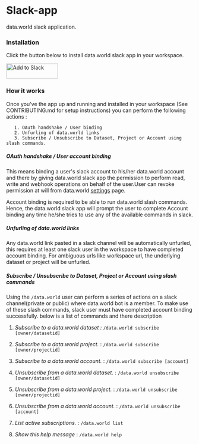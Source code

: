 # Slack-app
data.world slack application.

### Installation 

Click the button below to install data.world slack app in your workspace.

<a href="https://slack.com/oauth/authorize?client_id=373203963251.380938312853&scope=commands,bot,links:read,links:write"><img alt="Add to Slack" height="40" width="139" src="https://platform.slack-edge.com/img/add_to_slack.png" srcset="https://platform.slack-edge.com/img/add_to_slack.png 1x, https://platform.slack-edge.com/img/add_to_slack@2x.png 2x" /></a>

### How it works

Once you've the app up and running and installed in your workspace (See CONTRIBUTING.md for setup instructions) you can perform the following actions :

       1. OAuth handshake / User binding
       2. Unfurling of data.world links 
       3. Subscribe / Unsubscribe to Dataset, Project or Account using slash commands.

##### OAuth handshake / User account binding 

This means binding a user's slack account to his/her data.world account and there by giving data.world slack app the permission to perform 
read, write and webhook operations on behalf of the user.User can revoke permission at will from data.world [settings](https://data.world/settings/advanced) page.

Account binding is required to be able to run data.world slash commands. Hence, the data.world slack app will prompt the user
to complete Account binding any time he/she tries to use any of the available commands in slack.

##### Unfurling of data.world links

Any data.world link pasted in a slack channel will be automatically unfurled, this requires at least one slack user in the workspace to have completed account binding.
For ambiguous urls like workspace url, the underlying dataset or project will be unfurled.

 
##### Subscribe / Unsubscribe to Dataset, Project or Account using slash commands

Using the `/data.world` user can perform a series of actions on a slack channel(private or public) where data.world bot is a member.
To make use of these slash commands, slack user must have completed account binding successfully. below is a list of commands and there description

1. _Subscribe to a data.world dataset :_ `/data.world subscribe [owner/datasetid]` 

2. _Subscribe to a data.world project._ : `/data.world subscribe [owner/projectid]`

3. _Subscribe to a data.world account._ : `/data.world subscribe [account]`

4. _Unsubscribe from a data.world dataset._ : `/data.world unsubscribe [owner/datasetid]`

5. _Unsubscribe from a data.world project._ : `/data.world unsubscribe [owner/projectid]`

6. _Unsubscribe from a data.world account._ : `/data.world unsubscribe [account]`

7. _List active subscriptions._ : `/data.world list`

8. _Show this help message_ : `/data.world help`
